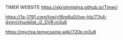 TIMER WEBSITE 
https://xkrishmishra.github.io/Timer/


https://1a-1791.com/live/y16rq9u0/live-hls/77p4-dymr/chunklist_i2_DVR.m3u8


https://myctxa.temycssme.wiki/720p.m3u8
